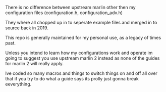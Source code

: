 There is no difference between upstream marlin other then my configuration files (configuration.h, configuration_adv.h) 

They where all chopped up in to seperate example files and merged in to source back in 2019.

This repo is generally maintained for my personal use, as a legacy of times past. 

Unless you intend to learn how my configurations work and operate im going to suggest you use upstream marlin 2 instead as none of the guides for marlin 2 will really apply.

Ive coded so many macros and things to switch things on and off all over that if you try to do what a guide says its prolly just gonna break eeverything.
